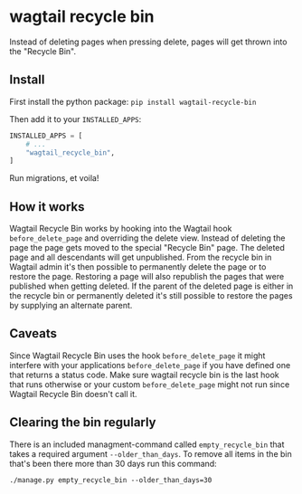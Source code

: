 # wagtail recycle bin

Instead of deleting pages when pressing delete, pages will get thrown into the "Recycle Bin".


## Install

First install the python package:
`pip install wagtail-recycle-bin`

Then add it to your `INSTALLED_APPS`:

```python
INSTALLED_APPS = [
    # ...
    "wagtail_recycle_bin",
]
```

Run migrations, et voila!


## How it works

Wagtail Recycle Bin works by hooking into the Wagtail hook `before_delete_page` and overriding the delete view.
Instead of deleting the page the page gets moved to the special "Recycle Bin" page. The deleted page and all descendants will get unpublished.
From the recycle bin in Wagtail admin it's then possible to permanently delete the page or to restore the page. Restoring a page will also republish the pages that were published when getting deleted.
If the parent of the deleted page is either in the recycle bin or permanently deleted it's still possible to restore the pages by supplying an alternate parent.


## Caveats

Since Wagtail Recycle Bin uses the hook `before_delete_page` it might interfere with your applications `before_delete_page` if you have defined one that returns a status code. Make sure wagtail recycle bin is the last hook that runs otherwise or your custom `before_delete_page` might not run since Wagtail Recycle Bin doesn't call it.


## Clearing the bin regularly

There is an included managment-command called `empty_recycle_bin` that takes a required argument `--older_than_days`. To remove all items in the bin that's been there more than 30 days run this command:

`./manage.py empty_recycle_bin --older_than_days=30`
